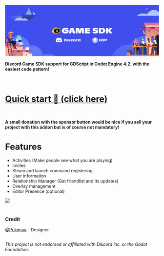 <img src="/project/assets/Banner.svg" alt="Project Banner" />

**Discord Game SDK support for GDScript in Godot Engine 4.2. with the easiest code pattern!**<br><br>
<br />
# [Quick start :rocket: (click here)](https://github.com/vaporvee/discord-sdk-godot/wiki#quick-start)
<br />

**A small donation with the sponsor button would be nice if you sell your project with this addon but is of course not mandatory!**

# Features
- Activities (Make people see what you are playing)
- Invites
- Steam and launch command registering
- User information
- Relationship Manager (Get friendlist and its updates)
- Overlay management
- Editor Presence (optional)
<img width="600px" src="https://raw.githubusercontent.com/vaporvee/discord-sdk-godot/main/project/assets/GodotEditorPresenceBanner.png">
<br />

<br />

### Credit
[@Pukimaa](https://github.com/pukimaa) - Designer<br>
<br />

*This project is not endorsed or affiliated with Discord Inc. or the Godot Foundation.*
